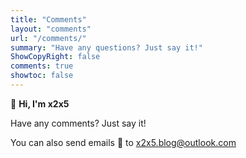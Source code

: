 ```yaml
---
title: "Comments"
layout: "comments"
url: "/comments/"
summary: "Have any questions? Just say it!"
ShowCopyRight: false
comments: true
showtoc: false
---
```


👋 **Hi, I'm x2x5**

Have any comments? Just say it!

You can also send emails 📧 to x2x5.blog@outlook.com